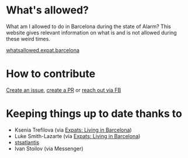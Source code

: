 # What's allowed?

What am I allowed to do in Barcelona during the state of Alarm? This website gives relevant information on what is and is not allowed during these weird times.

[whatsallowed.expat.barcelona](https://whatsallowed.expat.barcelona/)

# How to contribute

[Create an issue](https://github.com/dejakob/whatsallowed.expat.barcelona/issues), 
[create a PR](https://github.com/dejakob/whatsallowed.expat.barcelona/issues) or 
[reach out via FB](https://fb.me/dejakob)

# Keeping things up to date thanks to

* Ksenia Trefilova (via [Expats: Living in Barcelona](https://www.facebook.com/groups/127574624486706))
* Luke Smith-Lazarte (via [Expats: Living in Barcelona](https://www.facebook.com/groups/127574624486706))
* [stsatlantis](https://github.com/stsatlantis)
* Ivan Stoilov (via Messenger)

